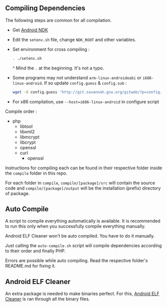 ## Compiling Dependencies

The following steps are common for all compilation.

* Get [Android NDK](https://developer.android.com/ndk/downloads/index.html)

* Edit the `setenv.sh` file, change `NDK_ROOT` and other variables.

* Set environment for cross compiling :

  ```bash
  . ./setenv.sh
  ```

  ^ Mind the `.` at the beginning. It's not a typo.

* Some programs may not understand `arm-linux-androideabi` or `i686-linux-android`. If so update `config.guess` & `config.sub` :

  ```bash
  wget -O config.guess 'http://git.savannah.gnu.org/gitweb/?p=config.git;a=blob_plain;f=config.guess;hb=HEAD' && wget -O config.sub 'http://git.savannah.gnu.org/gitweb/?p=config.git;a=blob_plain;f=config.sub;hb=HEAD'
  ```

* For x86 compilation, use `--host=i686-linux-android` in configure script

Compile order :

* php
  * libtool
  * libxml2
  * libmcrypt
  * libcrypt
  * openssl
  * curl
    * openssl

Instructions for compiling each can be found in their respective folder inside the `compile` folder in this repo.

For each folder in `compile`, `compile/[package]/src` will contain the source code and `compile/[package]/output` will be the installation (prefix) directory of package.

## Auto Compile

A script to compile everything automatically is available. It is recommended to run this only when you successfully compile everything manually.

Android ELF Cleaner won't be auto compiled. You have to do it manually.

Just calling the `auto-compile.sh` script will compile dependencies according to their order and finally PHP.

Errors are possible while auto compiling. Read the respective folder's README.md for fixing it.

## Android ELF Cleaner

An extra package is needed to make binaries perfect. For this, [Android ELF Cleaner]() is ran through all the binary files.
